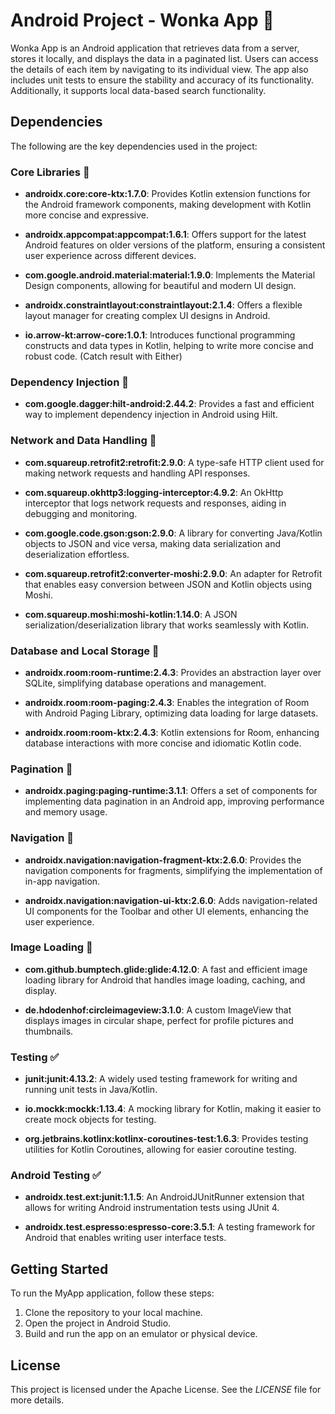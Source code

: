 # Android Project - Wonka App  :busts_in_silhouette:

Wonka App is an Android application that retrieves data from a server, stores it locally, and displays the data in a paginated list. Users can access the details of each item by navigating to its individual view. The app also includes unit tests to ensure the stability and accuracy of its functionality. Additionally, it supports local data-based search functionality.

## Dependencies

The following are the key dependencies used in the project:

### Core Libraries :calling:

- **androidx.core:core-ktx:1.7.0**: Provides Kotlin extension functions for the Android framework components, making development with Kotlin more concise and expressive.

- **androidx.appcompat:appcompat:1.6.1**: Offers support for the latest Android features on older versions of the platform, ensuring a consistent user experience across different devices.

- **com.google.android.material:material:1.9.0**: Implements the Material Design components, allowing for beautiful and modern UI design.

- **androidx.constraintlayout:constraintlayout:2.1.4**: Offers a flexible layout manager for creating complex UI designs in Android.

- **io.arrow-kt:arrow-core:1.0.1**: Introduces functional programming constructs and data types in Kotlin, helping to write more concise and robust code. (Catch result with Either)

### Dependency Injection :syringe:

- **com.google.dagger:hilt-android:2.44.2**: Provides a fast and efficient way to implement dependency injection in Android using Hilt.

### Network and Data Handling :satellite:

- **com.squareup.retrofit2:retrofit:2.9.0**: A type-safe HTTP client used for making network requests and handling API responses.

- **com.squareup.okhttp3:logging-interceptor:4.9.2**: An OkHttp interceptor that logs network requests and responses, aiding in debugging and monitoring.

- **com.google.code.gson:gson:2.9.0**: A library for converting Java/Kotlin objects to JSON and vice versa, making data serialization and deserialization effortless.

- **com.squareup.retrofit2:converter-moshi:2.9.0**: An adapter for Retrofit that enables easy conversion between JSON and Kotlin objects using Moshi.

- **com.squareup.moshi:moshi-kotlin:1.14.0**: A JSON serialization/deserialization library that works seamlessly with Kotlin.

### Database and Local Storage :floppy_disk:

- **androidx.room:room-runtime:2.4.3**: Provides an abstraction layer over SQLite, simplifying database operations and management.

- **androidx.room:room-paging:2.4.3**: Enables the integration of Room with Android Paging Library, optimizing data loading for large datasets.

- **androidx.room:room-ktx:2.4.3**: Kotlin extensions for Room, enhancing database interactions with more concise and idiomatic Kotlin code.

### Pagination :page_facing_up:

- **androidx.paging:paging-runtime:3.1.1**: Offers a set of components for implementing data pagination in an Android app, improving performance and memory usage.

### Navigation :arrows_counterclockwise:

- **androidx.navigation:navigation-fragment-ktx:2.6.0**: Provides the navigation components for fragments, simplifying the implementation of in-app navigation.

- **androidx.navigation:navigation-ui-ktx:2.6.0**: Adds navigation-related UI components for the Toolbar and other UI elements, enhancing the user experience.

### Image Loading :sunrise_over_mountains:

- **com.github.bumptech.glide:glide:4.12.0**: A fast and efficient image loading library for Android that handles image loading, caching, and display.

- **de.hdodenhof:circleimageview:3.1.0**: A custom ImageView that displays images in circular shape, perfect for profile pictures and thumbnails.

### Testing :white_check_mark:

- **junit:junit:4.13.2**: A widely used testing framework for writing and running unit tests in Java/Kotlin.

- **io.mockk:mockk:1.13.4**: A mocking library for Kotlin, making it easier to create mock objects for testing.

- **org.jetbrains.kotlinx:kotlinx-coroutines-test:1.6.3**: Provides testing utilities for Kotlin Coroutines, allowing for easier coroutine testing.

### Android Testing :white_check_mark:

- **androidx.test.ext:junit:1.1.5**: An AndroidJUnitRunner extension that allows for writing Android instrumentation tests using JUnit 4.

- **androidx.test.espresso:espresso-core:3.5.1**: A testing framework for Android that enables writing user interface tests.

## Getting Started

To run the MyApp application, follow these steps:

1. Clone the repository to your local machine.
2. Open the project in Android Studio.
3. Build and run the app on an emulator or physical device.

## License

This project is licensed under the Apache License. See the _LICENSE_ file for more details.
